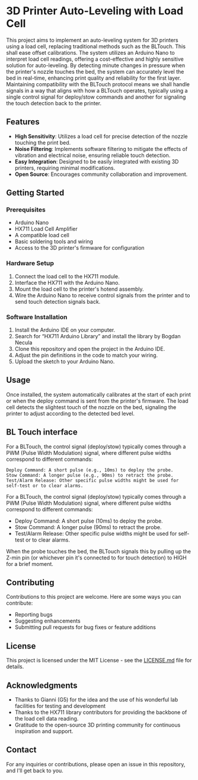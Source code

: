 # 3D Printer Auto-Leveling with Load Cell

This project aims to implement an auto-leveling system for 3D printers using a load cell, replacing traditional methods such as the BLTouch. This shall ease offset calibrations. The system utilizes an Arduino Nano to interpret load cell readings, offering a cost-effective and highly sensitive solution for auto-leveling. By detecting minute changes in pressure when the printer's nozzle touches the bed, the system can accurately level the bed in real-time, enhancing print quality and reliability for the first layer.
Maintaining compatibility with the BLTouch protocol means we shall handle signals in a way that aligns with how a BLTouch operates, typically using a single control signal for deploy/stow commands and another for signaling the touch detection back to the printer.

## Features

- **High Sensitivity**: Utilizes a load cell for precise detection of the nozzle touching the print bed.
- **Noise Filtering**: Implements software filtering to mitigate the effects of vibration and electrical noise, ensuring reliable touch detection.
- **Easy Integration**: Designed to be easily integrated with existing 3D printers, requiring minimal modifications.
- **Open Source**: Encourages community collaboration and improvement.

## Getting Started

### Prerequisites

- Arduino Nano
- HX711 Load Cell Amplifier
- A compatible load cell
- Basic soldering tools and wiring
- Access to the 3D printer's firmware for configuration

### Hardware Setup

1. Connect the load cell to the HX711 module.
2. Interface the HX711 with the Arduino Nano.
3. Mount the load cell to the printer's hotend assembly.
4. Wire the Arduino Nano to receive control signals from the printer and to send touch detection signals back.

### Software Installation

1. Install the Arduino IDE on your computer.
2. Search for “HX711 Arduino Library” and install the library by Bogdan Necula
3. Clone this repository and open the project in the Arduino IDE.
4. Adjust the pin definitions in the code to match your wiring.
5. Upload the sketch to your Arduino Nano.

## Usage

Once installed, the system automatically calibrates at the start of each print or when the deploy command is sent from the printer's firmware. The load cell detects the slightest touch of the nozzle on the bed, signaling the printer to adjust according to the detected bed level.

## BL Touch interface
For a BLTouch, the control signal (deploy/stow) typically comes through a PWM (Pulse Width Modulation) signal, where different pulse widths correspond to different commands:

    Deploy Command: A short pulse (e.g., 10ms) to deploy the probe.
    Stow Command: A longer pulse (e.g., 90ms) to retract the probe.
    Test/Alarm Release: Other specific pulse widths might be used for self-test or to clear alarms.
For a BLTouch, the control signal (deploy/stow) typically comes through a PWM (Pulse Width Modulation) signal, where different pulse widths correspond to different commands:

   - Deploy Command: A short pulse (10ms) to deploy the probe.
   - Stow Command: A longer pulse (90ms) to retract the probe.
   - Test/Alarm Release: Other specific pulse widths might be used for self-test or to clear alarms.

When the probe touches the bed, the BLTouch signals this by pulling up the Z-min pin (or whichever pin it's connected to for touch detection) to HIGH for a brief moment.

## Contributing

Contributions to this project are welcome. Here are some ways you can contribute:

- Reporting bugs
- Suggesting enhancements
- Submitting pull requests for bug fixes or feature additions

## License

This project is licensed under the MIT License - see the [LICENSE.md](LICENSE.md) file for details.

## Acknowledgments

- Thanks to Gianni (G5) for the idea and the use of his wonderful lab facilities for testing and development
- Thanks to the HX711 library contributors for providing the backbone of the load cell data reading.
- Gratitude to the open-source 3D printing community for continuous inspiration and support.

## Contact

For any inquiries or contributions, please open an issue in this repository, and I'll get back to you.
